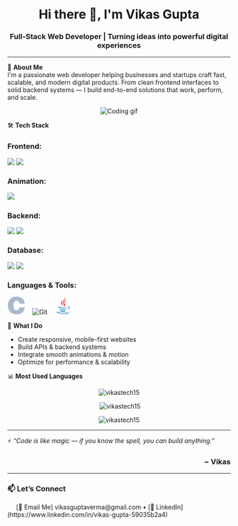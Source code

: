 <h1 align="center">Hi there 👋, I'm Vikas Gupta </h1>
<h3 align="center">Full-Stack Web Developer | Turning ideas into powerful digital experiences</h3>

---

🚀 **About Me**  
I'm a passionate web developer helping businesses and startups craft fast, scalable, and modern digital products. From clean frontend interfaces to solid backend systems — I build end-to-end solutions that work, perform, and scale.
<p align="center">
  <img src="https://media.giphy.com/media/qgQUggAC3Pfv687qPC/giphy.gif" width="400" alt="Coding gif"/>
</p>




🛠️ **Tech Stack**  
<h3>Frontend: </h3>
<p>
<img src="https://img.shields.io/badge/React-20232A?style=for-the-badge&logo=react&logoColor=61DAFB"/> 
<img src="https://img.shields.io/badge/Tailwind_CSS-38B2AC?style=for-the-badge&logo=tailwind-css&logoColor=white"/>  
</p>

<h3>Animation:</h3>  
<img src="https://img.shields.io/badge/Framer%20Motion-black?style=for-the-badge&logo=framer&logoColor=white"/>
<h3>Backend:</h3>
<p>
<img src="https://img.shields.io/badge/Node.js-339933?style=for-the-badge&logo=nodedotjs&logoColor=white"/> 
<img src="https://img.shields.io/badge/Express.js-000000?style=for-the-badge&logo=express&logoColor=white"/>  
  </p>
<h3>Database:</h3>  
<p>
<img src="https://img.shields.io/badge/MongoDB-4EA94B?style=for-the-badge&logo=mongodb&logoColor=white"/> 
<img src="https://img.shields.io/badge/Firebase-ffca28?style=for-the-badge&logo=firebase&logoColor=black"/>
</p>
<h3>Languages & Tools:</h3>

<img src="https://raw.githubusercontent.com/devicons/devicon/master/icons/c/c-original.svg" alt="C" width="40" height="40"> &nbsp;&nbsp;
<img src="https://www.vectorlogo.zone/logos/git-scm/git-scm-icon.svg" alt="Git" width="40" height="40"> &nbsp;&nbsp;
<img src="https://raw.githubusercontent.com/devicons/devicon/master/icons/java/java-original.svg" alt="Java" width="40" height="40">



🌟 **What I Do**
- Create responsive, mobile-first websites
- Build APIs & backend systems
- Integrate smooth animations & motion
- Optimize for performance & scalability

  
📊 **Most Used Languages**  
<p  align="center">
  <img src="https://github-readme-stats.vercel.app/api/top-langs?username=vikastech15&show_icons=true&locale=en&layout=compact&theme=tokyonight" alt="vikastech15" />
</p> 

<p align="center">&nbsp;<img  src="https://github-readme-stats.vercel.app/api?username=vikastech15&show_icons=true&locale=en" alt="vikastech15" /></p>
<p align="center"><img  src="https://github-readme-streak-stats.herokuapp.com/?user=vikastech15&" alt="vikastech15" /></p>

---

⚡ _“Code is like magic — if you know the spell, you can build anything.”_

<h3 align="right"> ~ Vikas</h3>

---
<h3>📫 Let’s Connect</h3>&nbsp;&nbsp;&nbsp;&nbsp;
[📧 Email Me] vikasguptaverma@gmail.com • [💼 LinkedIn](https://www.linkedin.com/in/vikas-gupta-59035b2a4)

